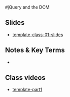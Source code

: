 #jQuery and the DOM

## Slides
- [template-class-01-slides](link)

## Notes & Key Terms
- 

## Class videos
- [template-part1](link)
